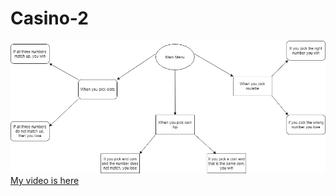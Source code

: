 # Casino-2
<img src="./Casino Games flowchart.jpg">
<a href ="https://youtu.be/cFrIS2ExY_s">My video is here</a>
